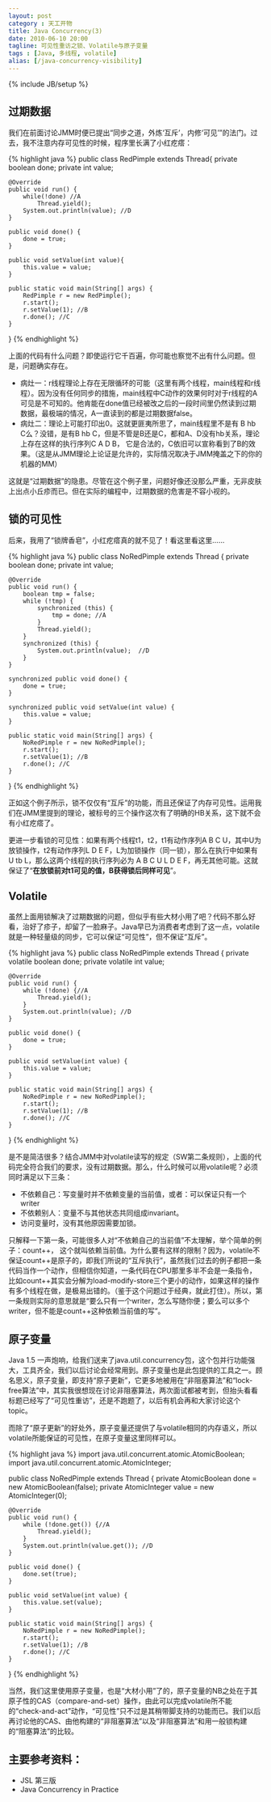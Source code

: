 ```yaml
---
layout: post
category : 天工开物 
title: Java Concurrency(3)
date: 2010-06-10 20:00
tagline: 可见性重访之锁、Volatile与原子变量 
tags : [Java, 多线程, volatile]
alias: [/java-concurrency-visibility]
---
```

{% include JB/setup %}

## 过期数据
我们在前面讨论JMM时便已提出“同步之道，外炼‘互斥’，内修‘可见’”的法门。过去，我不注意内存可见性的时候，程序里长满了小红疙瘩：

{% highlight java %}
public class RedPimple extends Thread{
    private boolean done;
    private int value;

    @Override
    public void run() {
        while(!done) //A
            Thread.yield();
        System.out.println(value); //D
    }

    public void done() {
        done = true;
    }

    public void setValue(int value){
        this.value = value;
    }

    public static void main(String[] args) {
        RedPimple r = new RedPimple();
        r.start();
        r.setValue(1); //B
        r.done(); //C
    }
}
{% endhighlight %}      


上面的代码有什么问题？即使运行它千百遍，你可能也察觉不出有什么问题。但是，问题确实存在。

* 病灶一：r线程理论上存在无限循环的可能（这里有两个线程，main线程和r线程）。因为没有任何同步的措施，main线程中C动作的效果何时对于r线程的A可见是不可知的。他肯能在done值已经被改之后的一段时间里仍然读到过期数据，最极端的情况，A一直读到的都是过期数据false。
* 病灶二：理论上可能打印出0。这就更匪夷所思了，main线程里不是有 B hb C么？没错，是有B hb C，但是不管是B还是C，都和A、D没有hb关系，理论上存在这样的执行序列C A D B， 它是合法的，C依旧可以宣称看到了B的效果。（这是从JMM理论上论证是允许的，实际情况取决于JMM掩盖之下的你的机器的MM）

这就是“过期数据”的隐患。尽管在这个例子里，问题好像还没那么严重，无非皮肤上出点小丘疹而已。但在实际的编程中，过期数据的危害是不容小视的。

## 锁的可见性
后来，我用了“锁牌香皂”，小红疙瘩真的就不见了！看这里看这里……

{% highlight java %}
public class NoRedPimple extends Thread {
	private boolean done;
	private int value;

	@Override
	public void run() {
		boolean tmp = false;
		while (!tmp) {
			synchronized (this) {
				tmp = done; //A
			}
            Thread.yield();
		}
        synchronized (this) {
            System.out.println(value);  //D
        }
	}

	synchronized public void done() {
		done = true;
	}

	synchronized public void setValue(int value) {
		this.value = value;
	}

	public static void main(String[] args) {
		NoRedPimple r = new NoRedPimple();
		r.start();
		r.setValue(1); //B
		r.done(); //C
	}
}
{% endhighlight %}      

正如这个例子所示，锁不仅仅有“互斥”的功能，而且还保证了内存可见性。运用我们在JMM里提到的理论，被标号的三个操作这次有了明确的HB关系，这下就不会有小红疙瘩了。

更进一步看锁的可见性：如果有两个线程t1，t2，t1有动作序列A B C U，其中U为放锁操作，t2有动作序列L D E F，L为加锁操作（同一锁），那么在执行中如果有U tb L，那么这两个线程的执行序列必为 A B C U L D E F，再无其他可能。这就保证了“**在放锁前对t1可见的值，B获得锁后同样可见**”。

## Volatile
虽然上面用锁解决了过期数据的问题，但似乎有些大材小用了吧？代码不那么好看，治好了疹子，却留了一脸麻子。Java早已为消费者考虑到了这一点，volatile就是一种轻量级的同步，它可以保证“可见性”，但不保证“互斥”。

{% highlight java %}
public class NoRedPimple extends Thread {
	private volatile boolean done;
	private volatile int value;

	@Override
	public void run() {
		while (!done) {//A
			Thread.yield();
		}
		System.out.println(value); //D
	}

	public void done() {
		done = true;
	}

	public void setValue(int value) {
		this.value = value;
	}

	public static void main(String[] args) {
		NoRedPimple r = new NoRedPimple();
		r.start();
		r.setValue(1); //B
		r.done(); //C
	}
}
{% endhighlight %}      

是不是简洁很多？结合JMM中对volatile读写的规定（SW第二条规则），上面的代码完全符合我们的要求，没有过期数据。那么，什么时候可以用volatile呢？必须同时满足以下三条：

* 不依赖自己：写变量时并不依赖变量的当前值，或者：可以保证只有一个writer
* 不依赖别人：变量不与其他状态共同组成invariant。
* 访问变量时，没有其他原因需要加锁。

只解释一下第一条，可能很多人对“不依赖自己的当前值”不太理解，举个简单的例子：count++， 这个就叫依赖当前值。为什么要有这样的限制？因为，volatile不保证count++是原子的，即我们所说的“互斥执行”，虽然我们过去的例子都把一条代码当作一个动作，但相信你知道，一条代码在CPU那里多半不会是一条指令，比如count++其实会分解为load-modify-store三个更小的动作，如果这样的操作有多个线程在做，是极易出错的。（鉴于这个问题过于经典，就此打住）。所以，第一条规则实际的意思就是“要么只有一个writer，怎么写随你便；要么可以多个writer，但不能是count++这种依赖当前值的写”。

## 原子变量
Java 1.5 一声炮响，给我们送来了java.util.concurrency包，这个包并行功能强大，工具齐全，我们以后讨论会经常用到。原子变量也是此包提供的工具之一。顾名思义，原子变量，即支持“原子更新”，它更多地被用在“非阻塞算法”和“lock-free算法”中，其实我很想现在讨论非阻塞算法，两次面试都被考到，但抬头看看标题已经写了“可见性重访”，还是不跑题了，以后有机会再和大家讨论这个topic。

而除了“原子更新”的好处外，原子变量还提供了与volatile相同的内存语义，所以volatile所能保证的可见性，在原子变量这里同样可以。

{% highlight java %}
import java.util.concurrent.atomic.AtomicBoolean;
import java.util.concurrent.atomic.AtomicInteger;

public class NoRedPimple extends Thread {
	private AtomicBoolean done = new AtomicBoolean(false);
	private AtomicInteger value = new AtomicInteger(0);

	@Override
	public void run() {
		while (!done.get()) {//A
			Thread.yield();
		}
		System.out.println(value.get()); //D
	}

	public void done() {
		done.set(true);
	}

	public void setValue(int value) {
		this.value.set(value);
	}

	public static void main(String[] args) {
		NoRedPimple r = new NoRedPimple();
		r.start();
		r.setValue(1); //B
		r.done(); //C
	}
}
{% endhighlight %}      

当然，我们这里使用原子变量，也是“大材小用”了的，原子变量的NB之处在于其原子性的CAS（compare-and-set）操作，由此可以完成volatile所不能的“check-and-act”动作，“可见性”只不过是其稍带脚支持的功能而已。我们以后再讨论他的CAS、由他构建的“非阻塞算法”以及“非阻塞算法”和用一般锁构建的“阻塞算法”的比较。

## 主要参考资料：

* JSL 第三版
* Java Concurrency in Practice
